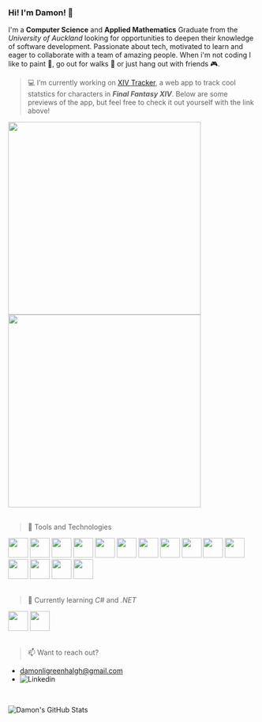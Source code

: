 ### Hi! I'm Damon! 👋 

I'm a **Computer Science** and **Applied Mathematics** Graduate from the *University of Auckland* looking for opportunities to deepen their knowledge of software development. Passionate about tech, motivated to learn and eager to collaborate with a team of amazing people. When i'm not coding I like to paint :art:, go out for walks :deciduous_tree: or just hang out with friends :video_game:.

> 💻 I’m currently working on [XIV Tracker](https://www.xivtracker.gg/), a web app to track cool statstics for characters in ***Final Fantasy XIV***. Below are some previews of the app, but feel free to check it out yourself with the link above!

<div>
  <img src="https://github.com/DamonGreenhalgh/xivtracker/blob/main/.github/desktop-home.png" style="height: 390px" />
  <img src="https://github.com/DamonGreenhalgh/xivtracker/blob/main/.github/mobile-character.png" style="height: 390px" />
</div>
<br />

> :wrench: Tools and Technologies 

<div>
  <img src="https://cdn.jsdelivr.net/gh/devicons/devicon/icons/html5/html5-original.svg" width="40" height="40" />
  <img src="https://cdn.jsdelivr.net/gh/devicons/devicon/icons/css3/css3-original.svg" width="40" height="40" />
  <img src="https://cdn.jsdelivr.net/gh/devicons/devicon/icons/javascript/javascript-original.svg" width="40" height="40" />
  <img src="https://cdn.jsdelivr.net/gh/devicons/devicon/icons/react/react-original.svg" width="40" height="40" />
  <img src="https://cdn.jsdelivr.net/gh/devicons/devicon/icons/git/git-original.svg" width="40" height="40"/>
  <img src="https://cdn.jsdelivr.net/gh/devicons/devicon/icons/sass/sass-original.svg" width="40" height="40" />
  <img src="https://cdn.jsdelivr.net/gh/devicons/devicon/icons/typescript/typescript-original.svg" width="40" height="40" />
  <img src="https://cdn.jsdelivr.net/gh/devicons/devicon/icons/mongodb/mongodb-original.svg" width="40" height="40" />
  <img src="https://cdn.jsdelivr.net/gh/devicons/devicon/icons/firebase/firebase-plain.svg" width="40" height="40" />
  <img src="https://cdn.jsdelivr.net/gh/devicons/devicon/icons/nodejs/nodejs-original.svg" width="40" height="40" />
  <img src="https://cdn.jsdelivr.net/gh/devicons/devicon/icons/express/express-original.svg" width="40" height="40" />
  <img src="https://cdn.jsdelivr.net/gh/devicons/devicon/icons/python/python-original.svg" width="40" height="40" />
  <img src="https://cdn.jsdelivr.net/gh/devicons/devicon/icons/java/java-original.svg" width="40" height="40" />
  <img src="https://cdn.jsdelivr.net/gh/devicons/devicon/icons/c/c-original.svg" width="40" height="40" />
  <img src="https://cdn.jsdelivr.net/gh/devicons/devicon/icons/cplusplus/cplusplus-original.svg" width="40" height="40" />
</div> 
<br />

> 🌱 Currently learning *C#* and *.NET*
<div>
  <img src="https://cdn.jsdelivr.net/gh/devicons/devicon/icons/dotnetcore/dotnetcore-original.svg" width="40" height="40" />
  <img src="https://cdn.jsdelivr.net/gh/devicons/devicon/icons/csharp/csharp-original.svg" width="40" height="40" />
</div> 
<br /> 

> 📫 Want to reach out? 

- damonligreenhalgh@gmail.com
- ![Linkedin](https://www.linkedin.com/in/damongreenhalgh/)

<br />

![Damon's GitHub Stats](https://github-readme-stats.vercel.app/api?username=DamonGreenhalgh&show_icons=true&theme=default&rank_icon=github)
